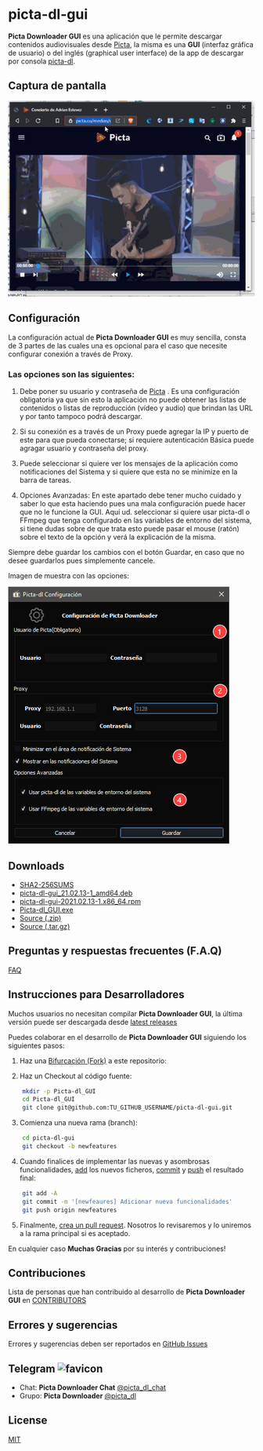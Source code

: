 # picta-dl-gui
__Picta Downloader GUI__ es una aplicación que le permite descargar contenidos audiovisuales desde [Picta](https://www.picta.cu), la misma es una __GUI__ (interfaz gráfica de usuario) o del inglés
(graphical user interface) de la app de descargar por consola [picta-dl](https://github.com/oleksis/picta-dl).

## Captura de pantalla
![picta-dl-gui main window](docs/picta-dl-gui-actual.gif)

## Configuración
La configuración actual de __Picta Downloader GUI__ es muy sencilla, consta de 3 partes de las cuales una es opcional para el caso que necesite configurar conexión a través de Proxy.

### Las opciones son las siguientes:

1. Debe poner su usuario y contraseña de [Picta](https://www.picta.cu) . Es una configuración obligatoria ya que sin esto la aplicación no puede obtener las listas de contenidos o listas de  reproducción (vídeo y audio) que brindan las URL y por tanto tampoco podrá descargar.

2. Si su conexión es a través de un Proxy puede agregar la IP y puerto de este para que pueda conectarse; si requiere autenticación Básica puede agragar usuario y contraseña del proxy.

3. Puede seleccionar si quiere ver los mensajes de la aplicación como notificaciones del Sistema y si quiere que esta no se minimize en la barra de tareas.

4. Opciones Avanzadas: En este apartado debe tener mucho cuidado y saber lo que esta haciendo pues una mala configuración puede hacer que no le funcione la GUI. Aquí ud. seleccionar si quiere usar picta-dl o FFmpeg que tenga configurado en las variables de entorno del sistema, si tiene dudas sobre de que trata esto puede pasar el mouse (ratón) sobre el texto de la opción y verá la explicación de la misma.

Siempre debe guardar los cambios con el botón Guardar, en caso que no desee guardarlos pues simplemente cancele.

Imagen de muestra con las opciones:

![picta-dl-gui config window](Resources/Ayuda/picta-dl-config.png)

## Downloads
* [SHA2-256SUMS](https://github.com/oleksis/picta-dl-gui/releases/download/v0.12.17/SHA2-256SUMS)
* [picta-dl-gui_21.02.13-1_amd64.deb](https://github.com/oleksis/picta-dl-gui/releases/download/v0.12.17/picta-dl-gui_21.02.13-1_amd64.deb)
* [picta-dl-gui-2021.02.13-1.x86_64.rpm](https://github.com/oleksis/picta-dl-gui/releases/download/v0.12.17/picta-dl-gui-2021.02.13-1.x86_64.rpm)
* [Picta-dl_GUI.exe](https://github.com/oleksis/picta-dl-gui/releases/download/v0.12.17/Picta-dl_GUI.exe)
* [Source (.zip)](https://github.com/oleksis/picta-dl-gui/archive/v0.12.17.zip)
* [Source (.tar.gz)](https://github.com/oleksis/picta-dl-gui/archive/v0.12.17.tar.gz)

## Preguntas y respuestas frecuentes (F.A.Q)
[FAQ](docs/faq.md)

## Instrucciones para Desarrolladores
Muchos usuarios no necesitan compilar __Picta Downloader GUI__, la última versión puede ser descargada desde [latest releases](https://github.com/oleksis/picta-dl-gui/releases/latest)

Puedes colaborar en el desarrollo de __Picta Downloader GUI__ siguiendo los siguientes pasos:

1. Haz una [Bifurcación (Fork)](https://github.com/oleksis/picta-dl-gui/fork) a este repositorio:

2. Haz un Checkout al código fuente:
```bash		
    mkdir -p Picta-dl_GUI
    cd Picta-dl_GUI
    git clone git@github.com:TU_GITHUB_USERNAME/picta-dl-gui.git
```
3. Comienza una nueva rama (branch):
```bash	
    cd picta-dl-gui
    git checkout -b newfeatures
```
4. Cuando finalices de implementar las nuevas y asombrosas funcionalidades, [add](https://git-scm.com/docs/git-add) los nuevos ficheros, [commit](https://git-scm.com/docs/git-commit) y [push](https://git-scm.com/docs/git-push) el resultado final:
```bash	
    git add -A
    git commit -m '[newfeaures] Adicionar nueva funcionalidades'
    git push origin newfeatures
```
5. Finalmente, [crea un pull request](https://help.github.com/articles/creating-a-pull-request). Nosotros lo revisaremos y lo uniremos a la rama principal si es aceptado.

En cualquier caso __Muchas Gracias__ por su interés y contribuciones!

## Contribuciones
Lista de personas que han contribuido al desarrollo de __Picta Downloader GUI__ en [CONTRIBUTORS](CONTRIBUTORS.md)

## Errores y sugerencias

Errores y sugerencias deben ser reportados en [ GitHub Issues](https://github.com/oleksis/picta-dl-gui/issues)

## Telegram ![favicon](https://telegram.org/favicon.ico?3)
* Chat: __Picta Downloader Chat__ [@picta_dl_chat](https://t.me/picta_dl_chat)
* Grupo: __Picta Downloader__ [@picta_dl](https://t.me/picta_dl)

## License
[MIT](LICENSE)
